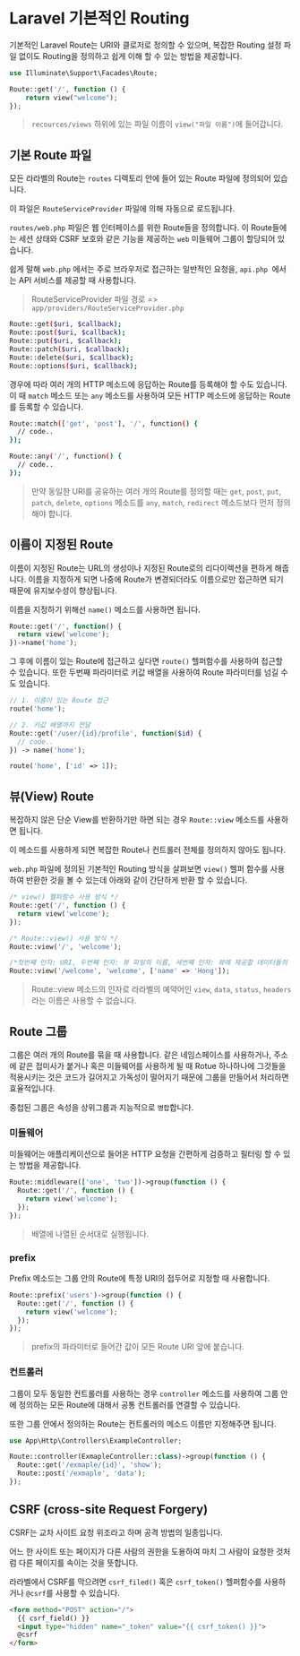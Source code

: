 # Laravel 기본적인 Routing

기본적인 Laravel Route는 URI와 클로저로 정의할 수 있으며, 복잡한 Routing 설정 파일 없이도 Routing을 정의하고 쉽게 이해 할 수 있는 방법을 제공합니다.

``` php
use Illuminate\Support\Facades\Route;

Route::get('/', function () {
    return view("welcome");
});
```

> `recources/views` 하위에 있는 파일 이름이 `view("파일 이름")`에 들어갑니다.



## 기본 Route 파일

모든 라라벨의 Route는 `routes` 디렉토리 안에 들어 있는 Route 파일에 정의되어 있습니다.

이 파일은 `RouteServiceProvider` 파일에 의해 자동으로 로드됩니다.

`routes/web.php` 파일은 웹 인터페이스를 위한 Route들을 정의합니다. 이 Route들에는 세션 상태와 CSRF 보호와 같은 기능을 제공하는 `web` 미들웨어 그룹이 할당되어 있습니다.

쉽게 말해 `web.php` 에서는 주로 브라우저로 접근하는 일반적인 요청을, `api.php `에서는 API 서비스를 제공할 때 사용합니다.

> RouteServiceProvider 파일 경로 => `app/providers/RouteServiceProvider.php`

```bash
Route::get($uri, $callback);
Route::post($uri, $callback);
Route::put($uri, $callback);
Route::patch($uri, $callback);
Route::delete($uri, $callback);
Route::options($uri, $callback);
```



경우에 따라 여러 개의 HTTP 메소드에 응답하는 Route를 등록해야 할 수도 있습니다. 이 때 `match` 메소드 또는 `any` 메소드를 사용하여 모든 HTTP 메소드에 응답하는 Route를 등록할 수 있습니다.

``` bash
Route::match(['get', 'post'], '/', function() {
  // code..
});

Route::any('/', function() {
  // code..
});
```

> 만약 동일한 URI를 공유하는 여러 개의 Route를 정의할 때는 `get`, `post`, `put`, `patch`, `delete`, `options` 메소드를 `any`, `match`, `redirect` 메소드보다 먼저 정의해야 합니다.



## 이름이 지정된 Route

이름이 지정된 Route는 URL의 생성이나 지정된 Route로의 리다이렉션을 편하게 해줍니다. 이름을 지정하게 되면 나중에 Route가 변경되더라도 이름으로만 접근하면 되기 때문에 유지보수성이 향상됩니다.

이름을 지정하기 위해선 `name()` 메소드를 사용하면 됩니다.

``` php
Route::get('/', function() {
  return view('welcome');
})->name('home');
```



그 후에 이름이 있는 Route에 접근하고 싶다면 `route()` 헬퍼함수를 사용하여 접근할 수 있습니다. 또한 두번째 파라미터로 키값 배열을 사용하여 Route 파라미터를 넘길 수도 있습니다.

``` php
// 1. 이름이 있는 Route 접근
route('home');

// 2. 키값 배열까지 전달
Route::get('/user/{id}/profile', function($id) {
  // code..
}) -> name('home');

route('home', ['id' => 1]);
```



## 뷰(View) Route

복잡하지 않은 단순 View를 반환하기만 하면 되는 경우 `Route::view` 메소드를 사용하면 됩니다.

이 메소드를 사용하게 되면 복잡한 Route나 컨트롤러 전체를 정의하지 않아도 됩니다.

`web.php` 파일에 정의된 기본적인 Routing 방식을 살펴보면 `view()` 헬퍼 함수를 사용하여 반환한 것을 볼 수 있는데 아래와 같이 간단하게 반환 할 수 있습니다.

``` php
/* view() 헬퍼함수 사용 방식 */
Route::get('/', function () {
  return view('welcome');
});

/* Route::view() 사용 방식 */
Route::view('/', 'welcome');

/*첫번째 인자: URI, 두번째 인자: 뷰 파일의 이름, 세번째 인자: 뷰에 제공할 데이터들의 배열*/
Route::view('/welcome', 'welcome', ['name' => 'Hong']);
```

> Route::view 메소드의 인자로 라라벨의 예약어인 `view`, `data`, `status`, `headers` 라는 이름은 사용할 수 없습니다.



## Route 그룹

그룹은 여러 개의 Route를 묶을 때 사용합니다. 같은 네임스페이스를 사용하거나, 주소에 같은 접미사가 붙거나 혹은 미들웨어를 사용하게 될 때 Rotue 하나하나에 그것들을 적용시키는 것은 코드가 길어지고 가독성이 떨어지기 때문에 그룹을 만들어서 처리하면 효율적입니다.

중첩된 그룹은 속성을 상위그룹과 지능적으로 `병합`합니다.

### **미들웨어**

미들웨어는 애플리케이션으로 들어온 HTTP 요청을 간편하게 검증하고 필터링 할 수 있는 방법을 제공합니다.

``` php
Route::middleware(['one', 'two'])->group(function () {
  Route::get('/', function () {
    return view('welcome');
  });
});
```

> 배열에 나열된 순서대로 실행됩니다.

###  **prefix**

Prefix 메소드는 그룹 안의 Route에 특정 URI의 접두어로 지정할 때 사용합니다.

``` php
Route::prefix('users')->group(function () {
  Route::get('/', function () {
    return view('welcome');
  });
});
```

> prefix의 파라미터로 들어간 값이 모든 Route URI 앞에 붙습니다.

### **컨트롤러**

그룹이 모두 동일한 컨트롤러를 사용하는 경우 `controller` 메소드를 사용하여 그룹 안에 정의하는 모든 Route에 대해서 공통 컨트롤러를 연결할 수 있습니다.

또한 그룹 안에서 정의하는 Route는 컨트롤러의 메소드 이름만 지정해주면 됩니다.

``` php
use App\Http\Controllers\ExampleController;

Route::controller(ExmapleController::class)->group(function () {
  Route::get('/exmaple/{id}', 'show');
  Route::post('/exmaple', 'data');
});
```



## CSRF (cross-site Request Forgery)

CSRF는 교차 사이트 요청 위조라고 하며 공격 방법의 일종입니다.

어느 한 사이트 또는 페이지가 다른 사람의 권한을 도용하여 마치 그 사람이 요청한 것처럼 다른 페이지를 속이는 것을 뜻합니다.

라라벨에서 CSRF를 막으려면 `csrf_filed()` 혹은 `csrf_token()` 헬퍼함수를 사용하거나 `@csrf`를 사용할 수 있습니다.

``` html
<form method="POST" action="/">
  {{ csrf_field() }}
  <input type="hidden" name="_token" value="{{ csrf_token() }}">
  @csrf
</form>
```

